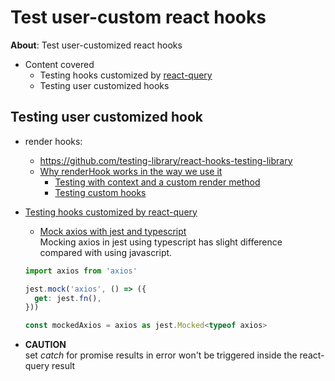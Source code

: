 # Test user-custom react hooks

**About**: Test user-customized react hooks

- Content covered
  - Testing hooks customized by [react-query](https://react-query.tanstack.com/)
  - Testing user customized hooks

## Testing user customized hook

- render hooks:

  - https://github.com/testing-library/react-hooks-testing-library
  - [Why renderHook works in the way we use it](https://epicreact.dev/modules/testing-react-apps/testing-custom-hooks-intro)
    - [Testing with context and a custom render method](https://github.com/kentcdodds/testing-react-apps/blob/main/src/__tests__/exercise/07.md)
    - [Testing custom hooks](https://github.com/kentcdodds/testing-react-apps/blob/main/src/__tests__/exercise/08.md)

- [Testing hooks customized by react-query](https://react-query.tanstack.com/)

  - [Mock axios with jest and typescript](https://stackoverflow.com/questions/51275434/cannot-get-jest-typescript-axios-test) <br/>
    Mocking axios in jest using typescript has slight difference compared with using javascript.

  ```typescript
  import axios from 'axios'

  jest.mock('axios', () => ({
    get: jest.fn(),
  }))

  const mockedAxios = axios as jest.Mocked<typeof axios>
  ```

- **CAUTION** <br/>
  set _catch_ for promise results in error won't be triggered inside the react-query result
